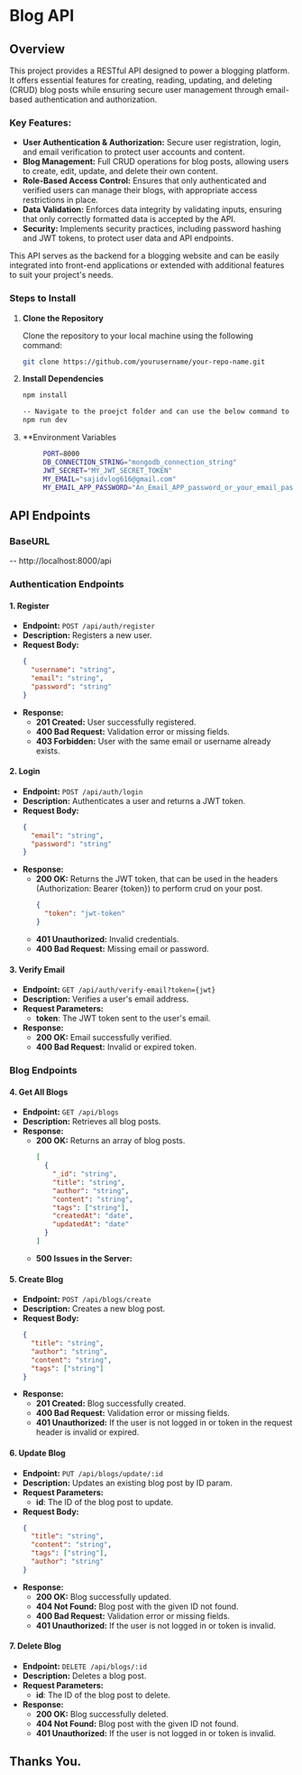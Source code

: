 # Blog API

## Overview
This project provides a RESTful API designed to power a blogging platform. It offers essential features for creating, reading, updating, and deleting (CRUD) blog posts while ensuring secure user management through email-based authentication and authorization.

### Key Features:
- **User Authentication & Authorization:** Secure user registration, login, and email verification to protect user accounts and content.
- **Blog Management:** Full CRUD operations for blog posts, allowing users to create, edit, update, and delete their own content.
- **Role-Based Access Control:** Ensures that only authenticated and verified users can manage their blogs, with appropriate access restrictions in place.
- **Data Validation:** Enforces data integrity by validating inputs, ensuring that only correctly formatted data is accepted by the API.
- **Security:** Implements security practices, including password hashing and JWT tokens, to protect user data and API endpoints.

This API serves as the backend for a blogging website and can be easily integrated into front-end applications or extended with additional features to suit your project's needs.



### Steps to Install

1. **Clone the Repository**

   Clone the repository to your local machine using the following command:

   ```bash
   git clone https://github.com/yourusername/your-repo-name.git
   ```
2. **Install Dependencies**

   ```bash
   npm install
   
   -- Navigate to the proejct folder and can use the below command to start the server.
   npm run dev

   ```
3. **Environment Variables

   ```bash
        PORT=8000
        DB_CONNECTION_STRING="mongodb_connection_string"
        JWT_SECRET="MY_JWT_SECRET_TOKEN"
        MY_EMAIL="sajidvlog616@gmail.com"
        MY_EMAIL_APP_PASSWORD="An_Email_APP_password_or_your_email_password_that_is_use_to_send_email_for_verification"
   ```
   

## API Endpoints

### BaseURL
-- http://localhost:8000/api

### Authentication Endpoints

#### 1. Register

- **Endpoint:** `POST /api/auth/register`
- **Description:** Registers a new user.
- **Request Body:**
    ```json
    {
      "username": "string",
      "email": "string",
      "password": "string"
    }
    ```
- **Response:**
  - **201 Created:** User successfully registered.
  - **400 Bad Request:** Validation error or missing fields.
  - **403 Forbidden:** User with the same email or username already exists.

#### 2. Login

- **Endpoint:** `POST /api/auth/login`
- **Description:** Authenticates a user and returns a JWT token.
- **Request Body:**
    ```json
    {
      "email": "string",
      "password": "string"
    }
    ```
- **Response:**
  - **200 OK:** Returns the JWT token, that can be used in the headers (Authorization: Bearer {token}) to perform crud on your post.
    ```json
    {
      "token": "jwt-token"
    }
    ```
  - **401 Unauthorized:** Invalid credentials.
  - **400 Bad Request:** Missing email or password.

#### 3. Verify Email

- **Endpoint:** `GET /api/auth/verify-email?token={jwt}`
- **Description:** Verifies a user's email address.
- **Request Parameters:** 
  - **token**: The JWT token sent to the user's email.
- **Response:**
  - **200 OK:** Email successfully verified.
  - **400 Bad Request:** Invalid or expired token.

### Blog Endpoints

#### 4. Get All Blogs

- **Endpoint:** `GET /api/blogs`
- **Description:** Retrieves all blog posts.
- **Response:**
  - **200 OK:** Returns an array of blog posts.
    ```json
    [
      {
        "_id": "string",
        "title": "string",
        "author": "string",
        "content": "string",
        "tags": ["string"],
        "createdAt": "date",
        "updatedAt": "date"
      }
    ]
    ```
  - **500 Issues in the Server:** 

#### 5. Create Blog

- **Endpoint:** `POST /api/blogs/create`
- **Description:** Creates a new blog post.
- **Request Body:**
    ```json
    {
      "title": "string",
      "author": "string",
      "content": "string",
      "tags": ["string"]
    }
    ```
- **Response:**
  - **201 Created:** Blog successfully created.
  - **400 Bad Request:** Validation error or missing fields.
  - **401 Unauthorized:** If the user is not logged in or token in the request header is invalid or expired.

#### 6. Update Blog

- **Endpoint:** `PUT /api/blogs/update/:id`
- **Description:** Updates an existing blog post by ID param.
- **Request Parameters:** 
  - **id**: The ID of the blog post to update.
- **Request Body:**
    ```json
    {
      "title": "string",
      "content": "string",
      "tags": ["string"],
      "author": "string"
    }
    ```
- **Response:**
  - **200 OK:** Blog successfully updated.
  - **404 Not Found:** Blog post with the given ID not found.
  - **400 Bad Request:** Validation error or missing fields.
  - **401 Unauthorized:** If the user is not logged in or token is invalid.

#### 7. Delete Blog

- **Endpoint:** `DELETE /api/blogs/:id`
- **Description:** Deletes a blog post.
- **Request Parameters:** 
  - **id**: The ID of the blog post to delete.
- **Response:**
  - **200 OK:** Blog successfully deleted.
  - **404 Not Found:** Blog post with the given ID not found.
  - **401 Unauthorized:** If the user is not logged in or token is invalid.


## Thanks You.
